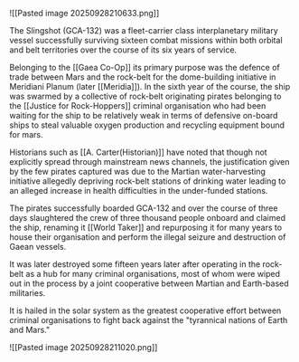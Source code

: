 ![[Pasted image 20250928210633.png]]

The Slingshot (GCA-132) was a fleet-carrier class interplanetary military vessel successfully surviving sixteen combat missions within both orbital and belt territories over the course of its six years of service.

Belonging to the [[Gaea Co-Op]] its primary purpose was the defence of trade between Mars and the rock-belt for the dome-building initiative in Meridiani Planum (later [[Meridia]]). In the sixth year of the course, the ship was swarmed by a collective of rock-belt originating pirates belonging to the [[Justice for Rock-Hoppers]] criminal organisation who had been waiting for the ship to be relatively weak in terms of defensive on-board ships to steal valuable oxygen production and recycling equipment bound for mars.

Historians such as [[A. Carter(Historian)]] have noted that though not explicitly spread through mainstream news channels, the justification given by the few pirates captured was due to the Martian water-harvesting initiative allegedly depriving rock-belt stations of drinking water leading to an alleged increase in health difficulties in the under-funded stations.

The pirates successfully boarded GCA-132 and over the course of three days slaughtered the crew of three thousand people onboard and claimed the ship, renaming it [[World Taker]] and repurposing it for many years to house their organisation and perform the illegal seizure and destruction of Gaean vessels.

It was later destroyed some fifteen years later after operating in the rock-belt as a hub for many criminal organisations, most of whom were wiped out in the process by a joint cooperative between Martian and Earth-based militaries.

It is hailed in the solar system as the greatest cooperative effort between criminal organisations to fight back against the "tyrannical nations of Earth and Mars."

![[Pasted image 20250928211020.png]]